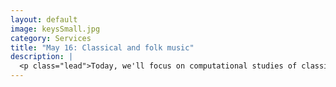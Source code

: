 ```yaml
---
layout: default
image: keysSmall.jpg
category: Services
title: "May 16: Classical and folk music"
description: |
  <p class="lead">Today, we'll focus on computational studies of classical and folk music, as well as the relationship between musical structures and musical expectations.<br/><br/><em>Before class</em> please read/watch the following, then leave a question or insight for discussion in #readingresponses on Slack:<ul><li>David Huron, <em>Sweet Anticipation: Music and the Psychology of Expectation</em>, Chapters 3–5 (in our shared folder on Google Drive)</li><li>The following posts from The Lieder Project blog:<ul><li><a href="http://liederproject.shaffermusic.com/2015/sonic-patterns">Sonic Patterns</a></li><li><a href="http://liederproject.shaffermusic.com/2015/combining-music-notation-with-ipa-text">Combining music notation with (IPA) text</a></li><li><a href="http://liederproject.shaffermusic.com/2015/finely-parsing-the-corpus">Finely parsing the corpus</a></li><li><a href="http://liederproject.shaffermusic.com/2016/visualizing-statistical-patterns-in-schuberts-song-cycle-die-schne-mllerin">Visualizing statistical patterns in Schubert's song cycle, <em>Die schöne Müllerin</em></a></li></ul></li></ul></p>
---
```

